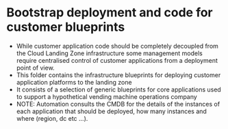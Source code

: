 # Bootstrap deployment and code for customer blueprints

* While customer application code should be completely decoupled from the Cloud Landing Zone infrastructure some management models require centralised control of customer applications from a deployment point of view.
* This folder contains the infrastructure blueprints for deploying customer application platforms to the landing zone
* It consists of a selection of generic blueprints for core applications used to support a hypothetical vending machine operations company
* NOTE: Automation consults the CMDB for the details of the instances of each application that should be deployed, how many instances and where (region, dc etc ...).

